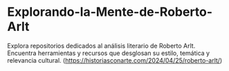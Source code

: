 # Explorando-la-Mente-de-Roberto-Arlt
Explora repositorios dedicados al análisis literario de Roberto Arlt. Encuentra herramientas y recursos que desglosan su estilo, temática y relevancia cultural.
(https://historiasconarte.com/2024/04/25/roberto-arlt/)
